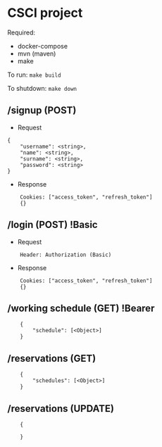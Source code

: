 
# CSCI project

Required:
- docker-compose
- mvn (maven)
- make
  
To run:
`make build`

To shutdown:
`make down`

## /signup (POST) 

- Request
```
{
    "username": <string>,
    "name": <string>,
    "surname": <string>,
    "password": <string>
}
```
- Response
```
    Cookies: ["access_token", "refresh_token"]
    {}
```
## /login (POST) !Basic 
- Request
```
    Header: Authorization (Basic)
```
- Response
```
    Cookies: ["access_token", "refresh_token"]
    {}
```

## /working schedule (GET) !Bearer 
```
    {
        "schedule": [<Object>]
    }
```

## /reservations (GET)
```
    {
        "schedules": [<Object>]
    }
```

## /reservations (UPDATE)
```
    {

    }
```